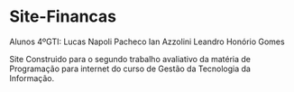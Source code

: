 # Site-Financas

Alunos 4ºGTI:
Lucas Napoli Pacheco
Ian Azzolini 
Leandro Honório Gomes

Site Construido para o segundo trabalho avaliativo da matéria de Programação para internet do curso de Gestão da Tecnologia da Informação.

